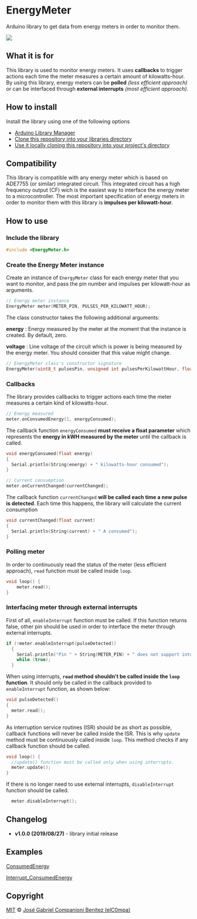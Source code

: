 # EnergyMeter

Arduino library to get data from energy meters in order to monitor them.

![](button.gif)

## What it is for

This library is used to monitor energy meters. It uses **callbacks** to trigger actions each time the meter measures a certain amount of kilowatts-hour. By using this library, energy meters can be **polled** *(less efficient approach)* or can be interfaced through **external interrupts** *(most efficient approach)*.

## How to install

Install the library using one of the following options

- [Arduino Library Manager](https://www.arduino.cc/en/Guide/Libraries)
- [Clone this repository into your libraries directory](https://help.github.com/articles/cloning-a-repository/)
- [Use it locally cloning this repository into your project's directory](https://help.github.com/articles/cloning-a-repository/)

## Compatibility
This library is compatible with any energy meter which is based on ADE7755 (or similar) integrated circuit. This integrated circuit has a high frequency output (CF) wich is the easiest way to interface the energy meter to a microcontroller. The most important specification of energy meters in order to monitor them with this library is **impulses per kilowatt-hour**. 

## How to use

### **Include the library**

``` c++
#include <EnergyMeter.h>
```

### **Create the Energy Meter instance**

Create an instance of `EnergyMeter` class for each energy meter that you want to monitor, and pass the pin number and impulses per kilowatt-hour as arguments. 

```c++
// Energy meter instance
EnergyMeter meter(METER_PIN, PULSES_PER_KILOWATT_HOUR);
```

The class constructor takes the following additional arguments:

**energy** : Energy measured by the meter at the moment that the instance is created. By default, zero.

**voltage** : Line voltage of the circuit which is power is being measured by the energy meter. You should consider that this value might change.

```c++
// EnergyMeter class's constructor signature
EnergyMeter(uint8_t pulsesPin, unsigned int pulsesPerKilowattHour, float energy = 0, float voltage = 230);
```

### **Callbacks**

The library provides callbacks to trigger actions each time the meter measures a certain kind of kilowatts-hour. 
```c++
// Energy measured 
meter.onConsumedEnergy(1, energyConsumed);
```
The callback function `energyConsumed` **must receive a float parameter** which represents the **energy in kWH measured by the meter** until the callback is called.

```c++
void energyConsumed(float energy)
{
  Serial.println(String(energy) + " kilowatts-hour consumed");
}
```

```c++
// Current consumption
meter.onCurrentChanged(currentChanged);
```
The callback function `currentChanged` **will be called each time a new pulse is detected**. Each time this happens, the library will calculate the current consumption  

```c++
void currentChanged(float current)
{
  Serial.println(String(current) + " A consumed");
}
```

### **Polling meter**
In order to continuously read the status of the meter (less efficient approach), `read` function must be called inside `loop`.
```c++
void loop() {
    meter.read();
}
```
### **Interfacing meter through external interrupts**
First of all, `enableInterrupt` function must be called. If this function returns false, other pin should be used in order to interface the meter through external interrupts.
```c++
if (!meter.enableInterrupt(pulseDetected))
  {
    Serial.println("Pin " + String(METER_PIN) + " does not support interrupt in this board");
    while (true);
  }
```
When using interrupts, **`read` method shouldn't be called inside the `loop` function**. It should only be called in the callback provided to `enableInterrupt` function, as shown below:
```c++
void pulseDetected()
{
  meter.read();
}
```
As interruption service routines (ISR) should be as short as possible, callback functions will never be called inside the ISR. This is why `update` method must be continuously called inside `loop`. This method checks if any callback function should be called.
```c++
void loop() {
  //update() function must be called only when using interrupts.
  meter.update();
}
```
If there is no longer need to use external interrupts, `disableInterrupt` function should be called.
```c++
  meter.disableInterrupt();
```
  ## Changelog  
  - **v1.0.0 (2019/08/27)** - library initial release

  ## Examples

  [ConsumedEnergy](https://github.com/elC0mpa/EnergyMeter/blob/master/examples/ConsumedEnergy/ConsumedEnergy.ino)

  [Interrupt_ConsumedEnergy](https://github.com/elC0mpa/EnergyMeter/blob/master/examples/Interrupt_ConsumedEnergy/Interrupt_ConsumedEnergy.ino)

## Copyright

[MIT](../LICENSE.md) © [José Gabriel Companioni Benítez (elC0mpa)](https://github.com/elC0mpa)
